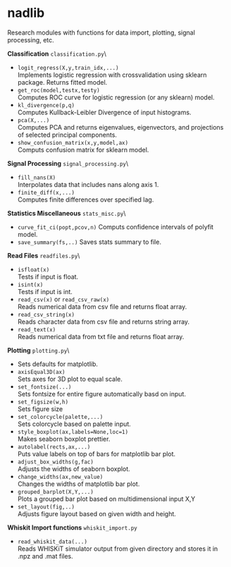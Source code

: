 # nadlib
Research modules with functions for data import, plotting, signal processing, etc.

**Classification**
 `classification.py`\

- `logit_regress(X,y,train_idx,...)`\
  Implements logistic regression with crossvalidation using sklearn package. Returns fitted model.
- `get_roc(model,testx,testy)`\
  Computes ROC curve for logistic regression (or any sklearn) model.
- `kl_divergence(p,q)`\
  Computes Kullback-Leibler Divergence of input histograms.
- `pca(X,...)`\
  Computes PCA and returns eigenvalues, eigenvectors, and projections of selected principal components.
- `show_confusion_matrix(x,y,model,ax)`\
  Computs confusion matrix for sklearn model.
  
**Signal Processing**
  `signal_processing.py`\
  
 - `fill_nans(X)`\
   Interpolates data that includes nans along axis 1.
 - `finite_diff(x,...)`\
   Computes finite differences over specified lag.
  
**Statistics Miscellaneous**
  `stats_misc.py`\
  
 - `curve_fit_ci(popt,pcov,n)`
   Computs confidence intervals of polyfit model.
 - `save_summary(fs,..)`
   Saves stats summary to file.

**Read Files**
  `readfiles.py`\
  
- `isfloat(x)`\
  Tests if input is float.
- `isint(x)`\
  Tests if input is int.
- `read_csv(x)` or `read_csv_raw(x)`\
  Reads numerical data from csv file and returns float array.
- `read_csv_string(x)`\
  Reads character data from csv file and returns string array.
- `read_text(x)`\
  Reads numerical data from txt file and returns float array.

**Plotting**
 `plotting.py`\

- Sets defaults for matplotlib.
- `axisEqual3D(ax)`\
  Sets axes for 3D plot to equal scale.
- `set_fontsize(...)`\
  Sets fontsize for entire figure automatically basd on input.
- `set_figsize(w,h)`\
  Sets figure size
- `set_colorcycle(palette,...)`\
  Sets colorcycle based on palette input.
- `style_boxplot(ax,labels=None,loc=1)`\
  Makes seaborn boxplot prettier.
- `autolabel(rects,ax,...)`\
  Puts value labels on top of bars for matplotlib bar plot.
- `adjust_box_widths(g,fac)`\
  Adjusts the widths of seaborn boxplot.
- `change_widths(ax,new_value)`\
  Changes the widths of matplotlib bar plot.
- `grouped_barplot(X,Y,...)`\
  Plots a grouped bar plot based on multidimensional input X,Y
- `set_layout(fig,..)`\
  Adjusts figure layout based on given width and height.
  
**Whiskit Import functions**
 `whiskit_import.py`

- `read_whiskit_data(...)`\
  Reads WHISKiT simulator output from given directory and stores it in .npz and .mat files.
